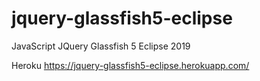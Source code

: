 # jquery-glassfish5-eclipse

JavaScript
JQuery
Glassfish 5
Eclipse 2019

Heroku 
https://jquery-glassfish5-eclipse.herokuapp.com/
